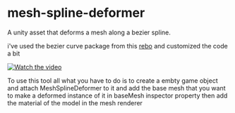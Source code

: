 # mesh-spline-deformer
A unity asset that deforms a mesh along a bezier spline.


i've used the bezier curve package from this [rebo](https://github.com/yasirkula/UnityBezierSolution "Logo Title Text 1") and customized the code a bit



[![Watch the video](https://i.imgur.com/dvqFD3V.png)](https://i.imgur.com/ZiIho32.mp4)

To use this tool all what you have to do is to create a embty game object and attach MeshSplineDeformer to it and add the base mesh that you want to make a deformed instance of it in baseMesh inspector property then add the material of the model in the mesh renderer

